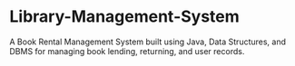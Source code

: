 # Library-Management-System
A Book Rental Management System built using Java, Data Structures, and DBMS for managing book lending, returning, and user records.
